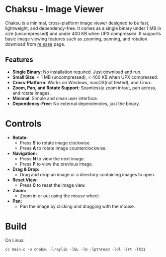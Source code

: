 # Chaksu - Image Viewer

Chaksu is a minimal, cross-platform image viewer designed to be fast, lightweight, and dependency-free. It comes as a single binary under 1 MB in size (uncompressed) and under 400 KB when UPX compressed. It supports basic image viewing features such as zooming, panning, and rotation.
download from [release](https://github.com/jagannathhari/Chaksu/releases) page.

## Features

- **Single Binary**: No installation required. Just download and run.
- **Small Size**: < 1 MB (uncompressed), < 400 KB when UPX compressed.
- **Cross-Platform**: Works on Windows, macOS(not tested), and Linux.
- **Zoom, Pan, and Rotate Support**: Seamlessly zoom in/out, pan across, and rotate images.
- **Minimal**: Simple and clean user interface.
- **Dependency-Free**: No external dependencies, just the binary.

# Controls

- **Rotate:**
  - Press **S** to rotate image clockwise.
  - Press **A** to rotate image counterclockwise.
- **Navigation:**
  - Press **N** to view the next image.
  - Press **P** to view the previous image.
- **Drag & Drop:**
  - Drag and drop an image or a directory containing images to open.
- **Reset View:**
  - Press **0** to reset the image view.
- **Zoom:**
  - Zoom in or out using the mouse wheel.
- **Pan:**
  - Pan the image by clicking and dragging with the mouse.


# Build

On Linux:

```
cc main.c -o chaksu -lraylib -lGL -lm -lpthread -ldl -lrt -lX11
```
